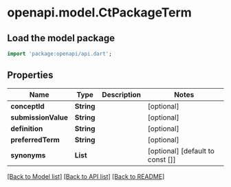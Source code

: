 # openapi.model.CtPackageTerm

## Load the model package
```dart
import 'package:openapi/api.dart';
```

## Properties
Name | Type | Description | Notes
------------ | ------------- | ------------- | -------------
**conceptId** | **String** |  | [optional] 
**submissionValue** | **String** |  | [optional] 
**definition** | **String** |  | [optional] 
**preferredTerm** | **String** |  | [optional] 
**synonyms** | **List<String>** |  | [optional] [default to const []]

[[Back to Model list]](../README.md#documentation-for-models) [[Back to API list]](../README.md#documentation-for-api-endpoints) [[Back to README]](../README.md)


